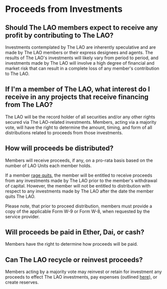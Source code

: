 # Proceeds from Investments

## Should The LAO members expect to receive any profit by contributing to The LAO?

Investments contemplated by The LAO are inherently speculative and are made by The LAO members or their express designees and agents. The results of The LAO's investments will likely vary from period to period, and investments made by The LAO will involve a high degree of financial and market risk that can result in a complete loss of any member's contribution to The LAO.

## If I'm a member of The LAO, what interest do I receive in any projects that receive financing from The LAO?

The LAO will be the record holder of all securities and/or any other rights secured via The LAO-related investments. Members, acting via a majority vote, will have the right to determine the amount, timing, and form of all distributions related to proceeds from those investments.

## How will proceeds be distributed?

Members will receive proceeds, if any, on a pro-rata basis based on the number of LAO Units each member holds.

If a member [rage quits](/RageQuitting), the member will be entitled to receive proceeds from any investments made by The LAO prior to the member's withdrawal of capital. However, the member will not be entitled to distribution with respect to any investments made by The LAO after the date the member quits The LAO.

Please note, that prior to proceed distribution, members must provide a copy of the applicable Form W-9 or Form W-8, when requested by the service provider.

## Will proceeds be paid in Ether, Dai, or cash?

Members have the right to determine how proceeds will be paid.

## Can The LAO recycle or reinvest proceeds?

Members acting by a majority vote may reinvest or retain for investment any proceeds to effect The LAO investments, pay expenses (outlined [here](/FeesExpensesCarry)), or create reserves.
